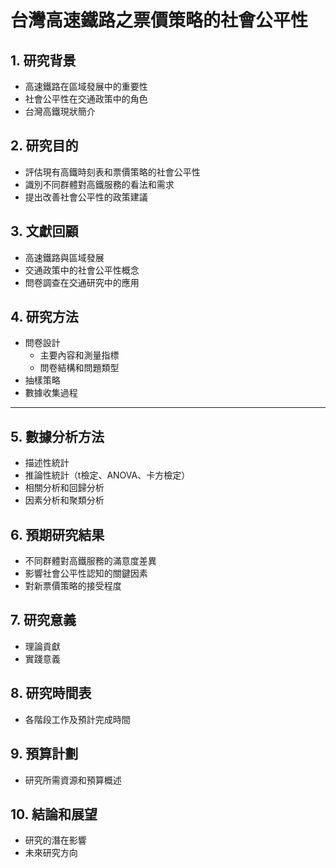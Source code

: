 
# 台灣高速鐵路之票價策略的社會公平性

## 1. 研究背景
- 高速鐵路在區域發展中的重要性
- 社會公平性在交通政策中的角色
- 台灣高鐵現狀簡介

## 2. 研究目的
- 評估現有高鐵時刻表和票價策略的社會公平性
- 識別不同群體對高鐵服務的看法和需求
- 提出改善社會公平性的政策建議

## 3. 文獻回顧
- 高速鐵路與區域發展
- 交通政策中的社會公平性概念
- 問卷調查在交通研究中的應用

## 4. 研究方法
- 問卷設計
  - 主要內容和測量指標
  - 問卷結構和問題類型
- 抽樣策略
- 數據收集過程



----


## 5. 數據分析方法
- 描述性統計
- 推論性統計（t檢定、ANOVA、卡方檢定）
- 相關分析和回歸分析
- 因素分析和聚類分析

## 6. 預期研究結果
- 不同群體對高鐵服務的滿意度差異
- 影響社會公平性認知的關鍵因素
- 對新票價策略的接受程度

## 7. 研究意義
- 理論貢獻
- 實踐意義

## 8. 研究時間表
- 各階段工作及預計完成時間

## 9. 預算計劃
- 研究所需資源和預算概述

## 10. 結論和展望
- 研究的潛在影響
- 未來研究方向